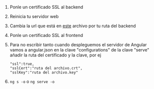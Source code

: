 1. Ponle un certificado SSL al backend

2. Reinicia tu servidor web

2. Cambia la url que está en [este](https://github.com/Pacorb94/ProyectoDAW/blob/master/Elrincondelaprogramacion/src/environments/environment.ts) archivo por tu ruta del backend

3. Ponle un certificado SSL al frontend

4. Para no escribir tanto cuando despleguemos el servidor de Angular vamos a angular.json en la clave "configurations" de la clave "serve" añadir la ruta del certificado y la clave, por ej
    ```
    "ssl":true,
    "sslCert":"ruta del archivo.crt",
    "sslKey":"ruta del archivo.key"
    ```
5. `ng s -o` o `ng serve -o`